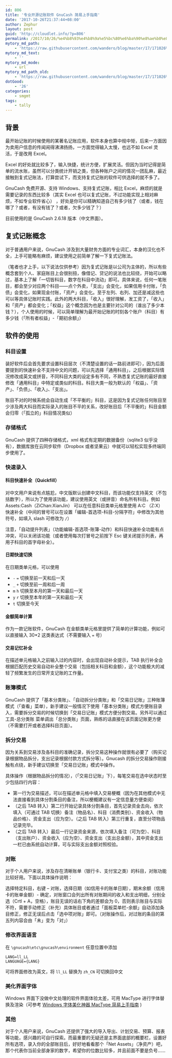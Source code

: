 ```yaml
---
id: 806
title: '专业开源记账软件 GnuCash 简易上手指南'
date: '2017-10-26T21:37:44+08:00'
author: Zephur
layout: post
guid: 'http://cloudlet.info/?p=806'
permalink: /2017/10/26/%e4%b8%93%e4%b8%9a%e5%bc%80%e6%ba%90%e8%ae%b0%e8%b4%a6%e8%bd%af%e4%bb%b6-gnucash-%e7%ae%80%e6%98%93%e4%b8%8a%e6%89%8b%e6%8c%87%e5%8d%97/
mytory_md_path:
    - 'https://raw.githubusercontent.com/wandero/blog/master/17/171026%20%E4%B8%93%E4%B8%9A%E5%BC%80%E6%BA%90%E8%AE%B0%E8%B4%A6%E8%BD%AF%E4%BB%B6%20GnuCash%20%E7%AE%80%E6%98%93%E4%B8%8A%E6%89%8B%E6%8C%87%E5%8D%97.md'
mytory_md_text:
    - ''
mytory_md_mode:
    - url
mytory_md_path_old:
    - 'https://raw.githubusercontent.com/wandero/blog/master/17/171026%20%E4%B8%93%E4%B8%9A%E5%BC%80%E6%BA%90%E8%AE%B0%E8%B4%A6%E8%BD%AF%E4%BB%B6%20GnuCash%20%E7%AE%80%E6%98%93%E4%B8%8A%E6%89%8B%E6%8C%87%E5%8D%97.md'
dotGood:
    - '26'
categories:
    - smgmt
tags:
    - tally
---
```


## 背景

最开始记账的时候使用的某著名记账应用，软件本身也算中规中矩，后来一方面因为卖用户信息的传闻闹得沸沸扬扬，一方面觉得输入太慢，也远不如 Excel 灵活，于是改用 Excel。

Excel 的好处就比较多了，输入快捷，统计方便，扩展灵活。但因为当时记得是简单的流水账，虽然可以分类统计开销之类，但各种账户之间的情况一团乱麻，最近接触到复式记账法，打算尝试下，而支持复式记账的软件可供选择的就不多了。

<!--more-->

GnuCash 免费开源、支持 Windows、支持复式记账，相比 Excel，麻烦的就是需要记录的东西比较多（其实 Excel 也可以复式记账，不过功能实现上相对麻烦，不如专业软件省心） ，好处是你可以精确知道自己有多少钱了（或者，钱在哪了？或者，有没有钱了？或者，欠多少钱了？）

目前使用的是 GnuCash 2.6.18 版本（中文界面）。

## 复式记账概念

对于普通用户来说，GnuCash 涉及到大量财务方面的专业词汇，本身的汉化也不全，上手可能略有麻烦，建议使用之前简单了解一下复式记账法。

（笔者也才上手，以下说法仅供参考）因为复式记账是以公司为主体的，所以有些概念套到个人、家庭账目上会很别扭，像借记、贷记的说法也比较绕，开始可以略过，基本上了解「一切皆科目，数字在科目中流动」即可。具体来说，任何一笔账目，都会至少对应两个科目——点个外卖，「支出」会变化，如果信用卡付账，「负债」会变化，如果现金付账，「资产」会变化。至于左列、右列、加还是减这些也可以等具体记账时实践。此外的两大科目，「收入」很好理解，发工资了，「收入」和「资产」都会变化；「权益」这个概念因为也是主要针对公司的（谁出了多少本钱？），个人使用的时候，可以简单理解为最开始记账的时刻各个账户（科目）有多少钱（「所有者权益」-「期初余额」）

## 软件的使用

### 科目设置

装好软件后会首先要求设置科目层次（不清楚设置的话一路前进即可），因为后面要提到的快速补全不支持中文的问题，可以先选择「通用科目」，之后根据实际情况修改成英文或拼音，不同科目大类的设定多有不同，不熟悉复式记账的最好直接修改「通用科目」中特定或类似的科目。科目大类一般为默认的「权益」、「资产」、「负债」、「收入」、「支出」。

账目不对的时候系统会自动生成「不平衡的」科目，这是因为复式记账任何账目至少涉及两大科目而实际录入的账目不平的关系，改好账目后「不平衡的」科目金额会归零（「孤立的」科目情况类似）

### 存储格式

GnuCash 提供了四种存储格式，xml 格式有定期的数据备份（sqlite3 似乎没有），数据库放在云同步软件（Dropbox 或者坚果云）中就可以轻松实现多终端同步使用了。

### 快速录入

#### 科目快速补全（Quickfill）

对中文用户来说有点尴尬，中文版默认创建中文科目，而该功能仅支持英文（不包括数字），所以为了使用该功能，建议使用英文（或拼音）命名所有科目。例如 Assets:Cash（ZiChan:XianJin） 可以在任意科目类单元格里使用 A:C （Z:X）快速补全（中间的冒号可以在设置「编辑-首选项-科目-分隔字符」中修改为其他符号，如填入 slash 可修改为 `/`）

注意，「自动提升列表」（功能编辑-首选项-账簿-动作）和科目快速补全功能有点冲突，可以关闭该功能（或者使用每次打冒号之前按下 Esc 键关闭提示列表，再用子科目的首字母补全）。

#### 日期快速切换

在日期类单元格，可以使用

- `-` `=` 切换至前一天和后一天
- `_` `+` 切换至前一周和后一周
- `m` `h` 切换至本月的第一天和最后一天
- `y` `r` 切换至本年的第一天和最后一天
- `t` 切换至今天

#### 金额简单计算

作为一款记账软件，GnuCash 在金额类单元格里提供了简单的计算功能，例如可以直接输入 30\*2 这类表达式（不需要输入 `=` 号）

#### 交易记忆补全

在描述单元格输入之前输入过的内容时，会出现自动补全提示，TAB 执行补全会根据匹配历史交易自动补全整个交易（包括相关科目和金额），这个功能极大的减轻了频繁发生的日常开支记账的工作量。

### 账簿模式

GnuCash 提供了「基本分类账」、「自动拆分分类账」和「交易日记账」三种账簿模式（「查看」菜单），新手建议一般情况下使用「基本分类账」模式方便账目录入，需要拆分交易的时候切换到「交易日记账」模式方便分割交易。另外可以通过 工具-总分类账 菜单调出「总分类账」页面，熟练的话直接在该页面记账更方便（不需要打开或者选择科目页面）。

### 拆分交易

因为关系到交易涉及各科目的准确记录，拆分交易这种操作就很有必要了（购买记录根据物品拆分，支出记录根据付款方式拆分等）。Gnucash 的拆分交易操作刚接触有点绕，新手建议切换至「交易日记账」模式中操作。

具体操作（根据物品拆分的情况），（「交易日记账」下），每笔交易在选中状态时至少包括四行内容：

- 第一行为交易描述，可以在描述单元格中填入交易梗概（因为在其他模式中无法直接看到具体分割条目的备注，所以梗概建议有一定信息量方便查阅）
- （之后 TAB 转入）第二行开始记录具体分割条目，首先记录资金去向，依次填入（可通过 TAB 切换）备注（物品名）、科目（消费类别）、资金收入（物品价格）、资金支出（应为空）。（之后 TAB 转入）第三行重复，直至分项物品记录完毕。
- （之后 TAB 转入）最后一行记录资金来源，依次填入备注（可为空）、科目（支出账户）、资金收入（应为空）、资金支出（支出总金额），其中资金支出一栏已由系统自动计算，可与实际支出金额对照校验。

### 对账

对于个人用户来说，涉及存在清晰账单（银行卡、支付宝之类）的科目，对账功能比较好用。下面以具体操作说明：

选择特定科目，右键 – 对账，选择日期（如信用卡的账单日期），期末余额（信用卡的账单金额）- 确定，对账窗口会列出所有对账期间的收入和支出明细，分别全选（Crtl + A，空格），账目无误的话右下角的差额会为 0，否则表示账目与实际不符，需要手动修正（补充）具体账目或者通过「面板菜单栏-余额」自动添加条目修正，修正无误后点击「选中项对账」即可。（对账操作后，对过账的条目的第五列内容会由「未」变为「对」）

### 修改界面语言

在 `\gnucash\etc\gnucash\environment` 任意位置中添加

```
LANG=ll_LL
LANGUAGE={LANG}
```

可将界面修改为英文，将 `ll_LL` 替换为 `zh_CN` 可切换回中文

### 美化界面字体

Windows 界面下没做中文处理的软件界面体验太差，可用 MacType 进行字体替换及渲染（可参考 [Windows 字体美化神器 MacType 简易上手指南](/t/821) )

### 其他

对于个人用户来说，GnuCash 还提供了强大的导入导出、计划交易、预算、报表等功能，感兴趣的可自行探索。而最重要的无疑还是主界面底部的概要栏，设置好所有选项，录入你的全部账目后，好好地看看那个「Net Assets」（净资产）吧，那个代表你当前全部身家的数字，希望你的位数比较多，并且前面不要是负号……